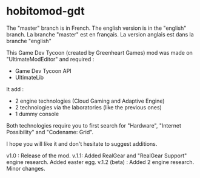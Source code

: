 # hobitomod-gdt
The "master" branch is in French.
The english version is in the "english" branch.
La branche "master" est en français.
La version anglais est dans la branche "english"

This Game Dev Tycoon (created by Greenheart Games) mod was made on "UltimateModEditor" and required : 
- Game Dev Tycoon API
- UltimateLib

It add :
- 2 engine technologies (Cloud Gaming and Adaptive Engine)
- 2 technologies via the laboratories (like the previous ones)
- 1 dummy console

Both technologies require you to first search for "Hardware", "Internet Possibility" and "Codename: Grid".

I hope you will like it and don't hesitate to suggest additions.

v1.0 : Release of the mod.
v.1.1: Added RealGear and "RealGear Support" engine research. Added easter egg.
v.1.2 (beta) : Added 2 engine research. Minor changes.
